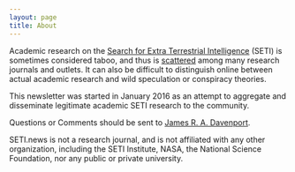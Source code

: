 ```yaml
---
layout: page
title: About
---
```


Academic research on the [Search for Extra Terrestrial Intelligence](https://en.wikipedia.org/wiki/Search_for_extraterrestrial_intelligence) (SETI) is sometimes considered taboo, and thus is [scattered](http://sites.psu.edu/astrowright/2015/07/25/what-is-the-h-index-of-seti/) among many research journals and outlets. It can also be difficult to distinguish online between actual academic research and wild speculation or conspiracy theories.

This newsletter was started in January 2016 as an attempt to aggregate and disseminate legitimate academic SETI research to the community.

Questions or Comments should be sent to [James R. A. Davenport](http://jradavenport.github.io).

SETI.news is not a research journal, and is not affiliated with any other organization, including the SETI Institute, NASA, the National Science Foundation, nor any public or private university.
